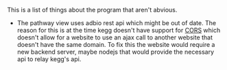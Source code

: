 This is a list of things about the program that aren't abvious.

- The pathway view uses adbio rest api which might be out of date. The reason for this is at the time kegg doesn't have support for [CORS](https://developer.mozilla.org/en-US/docs/Web/HTTP/Access_control_CORS)
which doesn't allow for a website to use an ajax call to another website that doesn't have the same domain. To fix this the website would
require a new backend server, maybe nodejs that would provide the necessary api to relay kegg's api.
